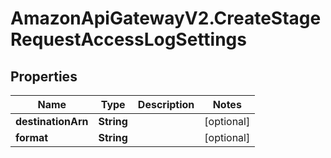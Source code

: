 # AmazonApiGatewayV2.CreateStageRequestAccessLogSettings

## Properties

Name | Type | Description | Notes
------------ | ------------- | ------------- | -------------
**destinationArn** | **String** |  | [optional] 
**format** | **String** |  | [optional] 


